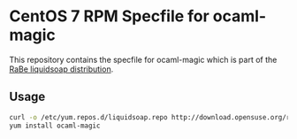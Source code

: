 # CentOS 7 RPM Specfile for ocaml-magic

This repository contains the specfile for ocaml-magic which is part of the [RaBe liquidsoap distribution](https://build.opensuse.org/project/show/home:radiorabe:liquidsoap).

## Usage

```bash
curl -o /etc/yum.repos.d/liquidsoap.repo http://download.opensuse.org/repositories/home:/radiorabe:/liquidsoap/CentOS_7/home:radiorabe:liquidsoap.repo
yum install ocaml-magic
```
